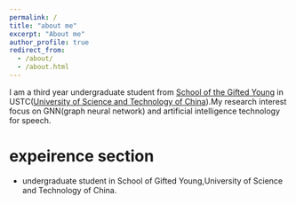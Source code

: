 ```yaml
---
permalink: /
title: "about me"
excerpt: "About me"
author_profile: true
redirect_from: 
  - /about/
  - /about.html
---
```



I am a third year undergraduate student from [School of the Gifted Young](http://en.scgy.ustc.edu.cn/) in USTC([University of Science and Technology of China](https://www.ustc.edu.cn/)).My research interest focus on GNN(graph neural network) and artificial intelligence technology for speech.

# expeirence section
- undergraduate student in School of Gifted Young,University of Science and Technology of China.
